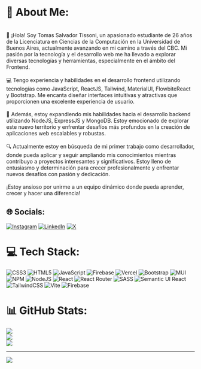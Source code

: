 # 💫 About Me:
<br>👋 ¡Hola! Soy Tomas Salvador Tissoni, un apasionado estudiante de 26 años de la Licenciatura en Ciencias de la Computación en la Universidad de Buenos Aires, actualmente avanzando en mi camino a través del CBC. Mi pasión por la tecnología y el desarrollo web me ha llevado a explorar diversas tecnologías y herramientas, especialmente en el ámbito del Frontend.<br><br>💻 Tengo experiencia y habilidades en el desarrollo frontend utilizando tecnologías como JavaScript, ReactJS, Tailwind, MaterialUI, FlowbiteReact y Bootstrap. Me encanta diseñar interfaces intuitivas y atractivas que proporcionen una excelente experiencia de usuario.<br><br>🚀 Además, estoy expandiendo mis habilidades hacia el desarrollo backend utilizando NodeJS, ExpressJS y MongoDB. Estoy emocionado de explorar este nuevo territorio y enfrentar desafíos más profundos en la creación de aplicaciones web escalables y robustas.<br><br>🔍 Actualmente estoy en búsqueda de mi primer trabajo como desarrollador, donde pueda aplicar y seguir ampliando mis conocimientos mientras contribuyo a proyectos interesantes y significativos. Estoy lleno de entusiasmo y determinación para crecer profesionalmente y enfrentar nuevos desafíos con pasión y dedicación.<br><br>¡Estoy ansioso por unirme a un equipo dinámico donde pueda aprender, crecer y hacer una diferencia!


## 🌐 Socials:
[![Instagram](https://img.shields.io/badge/Instagram-%23E4405F.svg?logo=Instagram&logoColor=white)](https://instagram.com/tissonitomas9) [![LinkedIn](https://img.shields.io/badge/LinkedIn-%230077B5.svg?logo=linkedin&logoColor=white)](https://linkedin.com/in//tomas-salvador-tissoni-91823a180/) [![X](https://img.shields.io/badge/X-black.svg?logo=X&logoColor=white)](https://x.com/TomasTissonii) 

# 💻 Tech Stack:
![CSS3](https://img.shields.io/badge/css3-%231572B6.svg?style=for-the-badge&logo=css3&logoColor=white) ![HTML5](https://img.shields.io/badge/html5-%23E34F26.svg?style=for-the-badge&logo=html5&logoColor=white) ![JavaScript](https://img.shields.io/badge/javascript-%23323330.svg?style=for-the-badge&logo=javascript&logoColor=%23F7DF1E) ![Firebase](https://img.shields.io/badge/firebase-%23039BE5.svg?style=for-the-badge&logo=firebase) ![Vercel](https://img.shields.io/badge/vercel-%23000000.svg?style=for-the-badge&logo=vercel&logoColor=white) ![Bootstrap](https://img.shields.io/badge/bootstrap-%238511FA.svg?style=for-the-badge&logo=bootstrap&logoColor=white) ![MUI](https://img.shields.io/badge/MUI-%230081CB.svg?style=for-the-badge&logo=mui&logoColor=white) ![NPM](https://img.shields.io/badge/NPM-%23CB3837.svg?style=for-the-badge&logo=npm&logoColor=white) ![NodeJS](https://img.shields.io/badge/node.js-6DA55F?style=for-the-badge&logo=node.js&logoColor=white) ![React](https://img.shields.io/badge/react-%2320232a.svg?style=for-the-badge&logo=react&logoColor=%2361DAFB) ![React Router](https://img.shields.io/badge/React_Router-CA4245?style=for-the-badge&logo=react-router&logoColor=white) ![SASS](https://img.shields.io/badge/SASS-hotpink.svg?style=for-the-badge&logo=SASS&logoColor=white) ![Semantic UI React](https://img.shields.io/badge/Semantic%20UI%20React-%2335BDB2.svg?style=for-the-badge&logo=SemanticUIReact&logoColor=white) ![TailwindCSS](https://img.shields.io/badge/tailwindcss-%2338B2AC.svg?style=for-the-badge&logo=tailwind-css&logoColor=white) ![Vite](https://img.shields.io/badge/vite-%23646CFF.svg?style=for-the-badge&logo=vite&logoColor=white) ![Firebase](https://img.shields.io/badge/Firebase-039BE5?style=for-the-badge&logo=Firebase&logoColor=white)
# 📊 GitHub Stats:
![](https://github-readme-stats.vercel.app/api?username=TissoniTomas&theme=dark&hide_border=false&include_all_commits=false&count_private=false)<br/>
![](https://github-readme-streak-stats.herokuapp.com/?user=TissoniTomas&theme=dark&hide_border=false)<br/>
![](https://github-readme-stats.vercel.app/api/top-langs/?username=TissoniTomas&theme=dark&hide_border=false&include_all_commits=false&count_private=false&layout=compact)

---
[![](https://visitcount.itsvg.in/api?id=TissoniTomas&icon=0&color=0)](https://visitcount.itsvg.in)

<!-- Proudly created with GPRM ( https://gprm.itsvg.in ) -->
